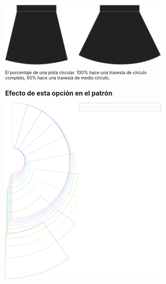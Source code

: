 
![Porcentaje de círculo](circleratio.svg)

El porcentaje de una pista circular. 100% hace una travesía de círculo completo, 50% hace una travesía de medio círculo.


## Efecto de esta opción en el patrón
![Esta imagen muestra el efecto de esta opción superponiendo varias variantes que tienen un valor diferente para esta opción](sandy_circleratio_sample.svg "Efecto de esta opción en el patrón")
